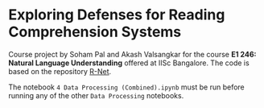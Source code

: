 # Exploring Defenses for Reading Comprehension Systems

Course project by Soham Pal and Akash Valsangkar for the course **E1 246: Natural Language Understanding** offered at IISc Bangalore. The code is based on the repository [R-Net](https://github.com/HKUST-KnowComp/R-Net).

The notebook `4 Data Processing (Combined).ipynb` must be run before running any of the other `Data Processing` notebooks.
